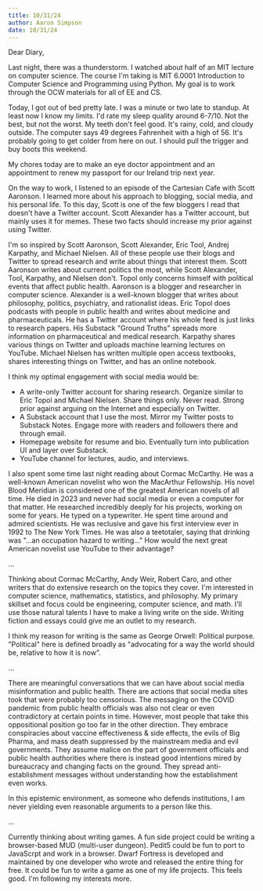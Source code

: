 ```yaml
---
title: 10/31/24
author: Aaron Simpson
date: 10/31/24
---
```


Dear Diary,

Last night, there was a thunderstorm. I watched about half of an MIT lecture on computer science. The course I'm taking is MIT 6.0001 Introduction to Computer Science and Programming using Python. My goal is to work through the OCW materials for all of EE and CS.

Today, I got out of bed pretty late. I was a minute or two late to standup. At least now I know my limits. I'd rate my sleep quality around 6-7/10. Not the best, but not the worst. My teeth don't feel good. It's rainy, cold, and cloudy outside. The computer says 49 degrees Fahrenheit with a high of 56. It's probably going to get colder from here on out. I should pull the trigger and buy boots this weekend.

My chores today are to make an eye doctor appointment and an appointment to renew my passport for our Ireland trip next year.

On the way to work, I listened to an episode of the Cartesian Cafe with Scott Aaronson. I learned more about his approach to blogging, social media, and his personal life. To this day, Scott is one of the few bloggers I read that doesn't have a Twitter account. Scott Alexander has a Twitter account, but mainly uses it for memes. These two facts should increase my prior against using Twitter.

I'm so inspired by Scott Aaronson, Scott Alexander, Eric Tool, Andrej Karpathy, and Michael Nielsen. All of these people use their blogs and Twitter to spread research and write about things that interest them. Scott Aaronson writes about current politics the most, while Scott Alexander, Tool, Karpathy, and Nielsen don't. Topol only concerns himself with political events that affect public health. Aaronson is a blogger and researcher in computer science. Alexander is a well-known blogger that writes about philosophy, politics, psychiatry, and rationalist ideas. Eric Topol does podcasts with people in public health and writes about medicine and pharmaceuticals. He has a Twitter account where his whole feed is just links to research papers. His Substack "Ground Truths" spreads more information on pharmaceutical and medical research. Karpathy shares various things on Twitter and uploads machine learning lectures on YouTube. Michael Nielsen has written multiple open access textbooks, shares interesting things on Twitter, and has an online notebook.

I think my optimal engagement with social media would be:
- A write-only Twitter account for sharing research. Organize similar to Eric Topol and Michael Nielsen. Share things only. Never read. Strong prior against arguing on the Internet and especially on Twitter.
- A Substack account that I use the most. Mirror my Twitter posts to Substack Notes. Engage more with readers and followers there and through email.
- Homepage website for resume and bio. Eventually turn into publication UI and layer over Substack.
- YouTube channel for lectures, audio, and interviews.

I also spent some time last night reading about Cormac McCarthy. He was a well-known American novelist who won the MacArthur Fellowship. His novel Blood Meridian is considered one of the greatest American novels of all time. He died in 2023 and never had social media or even a computer for that matter. He researched incredibly deeply for his projects, working on some for years. He typed on a typewriter. He spent time around and admired scientists. He was reclusive and gave his first interview ever in 1992 to The New York Times. He was also a teetotaler, saying that drinking was "...an occupation hazard to writing..." How would the next great American novelist use YouTube to their advantage?

...

Thinking about Cormac McCarthy, Andy Weir, Robert Caro, and other writers that do extensive research on the topics they cover. I'm interested in computer science, mathematics, statistics, and philosophy. My primary skillset and focus could be engineering, computer science, and math. I'll use those natural talents I have to make a living write on the side. Writing fiction and essays could give me an outlet to my research.

I think my reason for writing is the same as George Orwell: Political purpose. "Political" here is defined broadly as "advocating for a way the world should be, relative to how it is now".

...

There are meaningful conversations that we can have about social media misinformation and public health. There are actions that social media sites took that were probably too censorious. The messaging on the COVID pandemic from public health officials was also not clear or even contradictory at certain points in time. However, most people that take this oppositional position go too far in the other direction. They embrace conspiracies about vaccine effectiveness & side effects, the evils of Big Pharma, and mass death suppressed by the mainstream media and evil governments. They assume malice on the part of government officials and public health authorities where there is instead good intentions mired by bureaucracy and changing facts on the ground. They spread anti-establishment messages without understanding how the establishment even works.

In this epistemic environment, as someone who defends institutions, I am never yielding even reasonable arguments to a person like this.

...

Currently thinking about writing games. A fun side project could be writing a browser-based MUD (multi-user dungeon). Pedit5 could be fun to port to JavaScrpt and work in a browser. Dwarf Fortress is developed and maintained by one developer who wrote and released the entire thing for free. It could be fun to write a game as one of my life projects. This feels good. I'm following my interests more.
